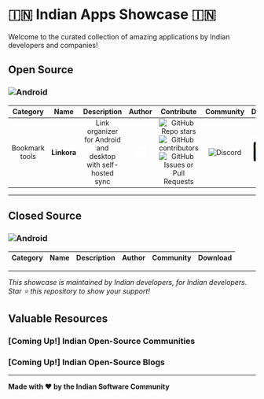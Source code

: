 # 🇮🇳 Indian Apps Showcase 🇮🇳

Welcome to the curated collection of amazing applications by Indian developers and companies!

## Open Source
### ![Android](https://img.shields.io/badge/Android-3DDC84?style=for-the-badge&logo=android&logoColor=white)

| Category | Name | Description | Author | Contribute | Community | Download |
|:--------:|:----:|:-----------:|:------:|:----------:|:---------:|:--------:|
| Bookmark tools | **Linkora** | Link organizer for Android and desktop with self-hosted sync | [<img src="assets/images/linkedin.png" alt="LinkedIn" height="20" />](https://in.linkedin.com/in/sakethpathike) | ![GitHub Repo stars](https://img.shields.io/github/stars/LinkoraApp/Linkora?style=plastic&logo=github&logoColor=181717&labelColor=white&link=https%3A%2F%2Fgithub.com%2FLinkoraApp%2FLinkora) ![GitHub contributors](https://img.shields.io/github/contributors/LinkoraApp/Linkora?style=plastic&logo=github&logoColor=181717&labelColor=white&link=https%3A%2F%2Fgithub.com%2FLinkoraApp%2FLinkora) ![GitHub Issues or Pull Requests](https://img.shields.io/github/issues/LinkoraApp/Linkora?style=plastic&logo=github&logoColor=181717&labelColor=white&link=https%3A%2F%2Fgithub.com%2FLinkoraApp%2FLinkora) | ![Discord](https://img.shields.io/discord/1214971383352664104?style=plastic&logo=discord&label=Discord&logoColor=5865F2&labelColor=white&link=https%3A%2F%2Fdiscord.gg%2FZDBXNtv8MD) | [<img src="assets/images/get-it-on-fdroid.png" alt="Get it on F-Droid" height="60">](https://f-droid.org/en/packages/com.sakethh.linkora/) |

---

## Closed Source

### ![Android](https://img.shields.io/badge/Android-3DDC84?style=for-the-badge&logo=android&logoColor=white)
| Category | Name | Description | Author | Community | Download |
|:--------:|:----:|:-----------:|:------:|:---------:|:--------:|

---

*This showcase is maintained by Indian developers, for Indian developers. Star ⭐ this repository to show your support!*

## Valuable Resources
### [Coming Up!] Indian Open-Source Communities
### [Coming Up!] Indian Open-Source Blogs

---

**Made with ❤️ by the Indian Software Community**
